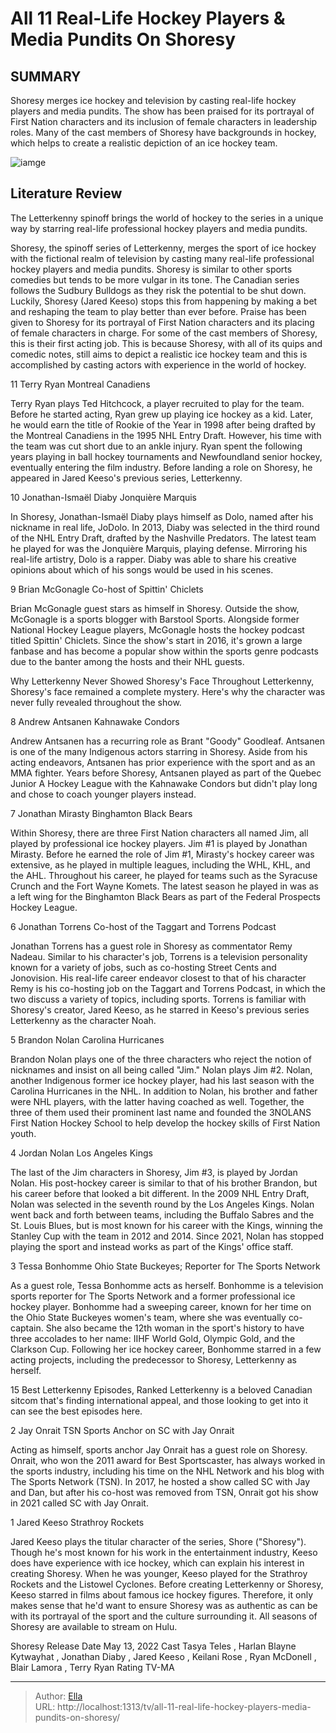 # All 11 Real-Life Hockey Players &amp; Media Pundits On Shoresy


## SUMMARY 


 Shoresy merges ice hockey and television by casting real-life hockey players and media pundits. 
 The show has been praised for its portrayal of First Nation characters and its inclusion of female characters in leadership roles. 
 Many of the cast members of Shoresy have backgrounds in hockey, which helps to create a realistic depiction of an ice hockey team. 

![iamge](https://static1.srcdn.com/wordpress/wp-content/uploads/2024/01/terry-ryan-as-ted-jonathan-ismael-diaby-as-dolo-and-jared-keeso-as-shoresy.jpg)

## Literature Review
The Letterkenny spinoff brings the world of hockey to the series in a unique way by starring real-life professional hockey players and media pundits.




Shoresy, the spinoff series of Letterkenny, merges the sport of ice hockey with the fictional realm of television by casting many real-life professional hockey players and media pundits. Shoresy is similar to other sports comedies but tends to be more vulgar in its tone. The Canadian series follows the Sudbury Bulldogs as they risk the potential to be shut down. Luckily, Shoresy (Jared Keeso) stops this from happening by making a bet and reshaping the team to play better than ever before.
Praise has been given to Shoresy for its portrayal of First Nation characters and its placing of female characters in charge. For some of the cast members of Shoresy, this is their first acting job. This is because Shoresy, with all of its quips and comedic notes, still aims to depict a realistic ice hockey team and this is accomplished by casting actors with experience in the world of hockey.









 








 11  Terry Ryan 
Montreal Canadiens


 







Terry Ryan plays Ted Hitchcock, a player recruited to play for the team. Before he started acting, Ryan grew up playing ice hockey as a kid. Later, he would earn the title of Rookie of the Year in 1998 after being drafted by the Montreal Canadiens in the 1995 NHL Entry Draft. However, his time with the team was cut short due to an ankle injury. Ryan spent the following years playing in ball hockey tournaments and Newfoundland senior hockey, eventually entering the film industry. Before landing a role on Shoresy, he appeared in Jared Keeso&#39;s previous series, Letterkenny.





 10  Jonathan-Ismaël Diaby 
Jonquière Marquis
        

In Shoresy, Jonathan-Ismaël Diaby plays himself as Dolo, named after his nickname in real life, JoDolo. In 2013, Diaby was selected in the third round of the NHL Entry Draft, drafted by the Nashville Predators. The latest team he played for was the Jonquière Marquis, playing defense. Mirroring his real-life artistry, Dolo is a rapper. Diaby was able to share his creative opinions about which of his songs would be used in his scenes.





 9  Brian McGonagle 
Co-host of Spittin&#39; Chiclets
        

Brian McGonagle guest stars as himself in Shoresy. Outside the show, McGonagle is a sports blogger with Barstool Sports. Alongside former National Hockey League players, McGonagle hosts the hockey podcast titled Spittin&#39; Chiclets. Since the show&#39;s start in 2016, it&#39;s grown a large fanbase and has become a popular show within the sports genre podcasts due to the banter among the hosts and their NHL guests.
            
 
 Why Letterkenny Never Showed Shoresy&#39;s Face 
Throughout Letterkenny, Shoresy&#39;s face remained a complete mystery. Here&#39;s why the character was never fully revealed throughout the show.









 8  Andrew Antsanen 
Kahnawake Condors
        

Andrew Antsanen has a recurring role as Brant &#34;Goody&#34; Goodleaf. Antsanen is one of the many Indigenous actors starring in Shoresy. Aside from his acting endeavors, Antsanen has prior experience with the sport and as an MMA fighter. Years before Shoresy, Antsanen played as part of the Quebec Junior A Hockey League with the Kahnawake Condors but didn&#39;t play long and chose to coach younger players instead.





 7  Jonathan Mirasty 
Binghamton Black Bears


 







Within Shoresy, there are three First Nation characters all named Jim, all played by professional ice hockey players. Jim #1 is played by Jonathan Mirasty. Before he earned the role of Jim #1, Mirasty&#39;s hockey career was extensive, as he played in multiple leagues, including the WHL, KHL, and the AHL. Throughout his career, he played for teams such as the Syracuse Crunch and the Fort Wayne Komets. The latest season he played in was as a left wing for the Binghamton Black Bears as part of the Federal Prospects Hockey League.





 6  Jonathan Torrens 
Co-host of the Taggart and Torrens Podcast
        

Jonathan Torrens has a guest role in Shoresy as commentator Remy Nadeau. Similar to his character&#39;s job, Torrens is a television personality known for a variety of jobs, such as co-hosting Street Cents and Jonovision. His real-life career endeavor closest to that of his character Remy is his co-hosting job on the Taggart and Torrens Podcast, in which the two discuss a variety of topics, including sports. Torrens is familiar with Shoresy&#39;s creator, Jared Keeso, as he starred in Keeso&#39;s previous series Letterkenny as the character Noah.





 5  Brandon Nolan 
Carolina Hurricanes


 







Brandon Nolan plays one of the three characters who reject the notion of nicknames and insist on all being called &#34;Jim.&#34; Nolan plays Jim #2. Nolan, another Indigenous former ice hockey player, had his last season with the Carolina Hurricanes in the NHL. In addition to Nolan, his brother and father were NHL players, with the latter having coached as well. Together, the three of them used their prominent last name and founded the 3NOLANS First Nation Hockey School to help develop the hockey skills of First Nation youth.





 4  Jordan Nolan 
Los Angeles Kings
        

The last of the Jim characters in Shoresy, Jim #3, is played by Jordan Nolan. His post-hockey career is similar to that of his brother Brandon, but his career before that looked a bit different. In the 2009 NHL Entry Draft, Nolan was selected in the seventh round by the Los Angeles Kings. Nolan went back and forth between teams, including the Buffalo Sabres and the St. Louis Blues, but is most known for his career with the Kings, winning the Stanley Cup with the team in 2012 and 2014. Since 2021, Nolan has stopped playing the sport and instead works as part of the Kings&#39; office staff.





 3  Tessa Bonhomme 
Ohio State Buckeyes; Reporter for The Sports Network
        

As a guest role, Tessa Bonhomme acts as herself. Bonhomme is a television sports reporter for The Sports Network and a former professional ice hockey player. Bonhomme had a sweeping career, known for her time on the Ohio State Buckeyes women&#39;s team, where she was eventually co-captain. She also became the 12th woman in the sport&#39;s history to have three accolades to her name: IIHF World Gold, Olympic Gold, and the Clarkson Cup. Following her ice hockey career, Bonhomme starred in a few acting projects, including the predecessor to Shoresy, Letterkenny as herself.
            
 
 15 Best Letterkenny Episodes, Ranked 
Letterkenny is a beloved Canadian sitcom that&#39;s finding international appeal, and those looking to get into it can see the best episodes here.









 2  Jay Onrait 
TSN Sports Anchor on SC with Jay Onrait
        

Acting as himself, sports anchor Jay Onrait has a guest role on Shoresy. Onrait, who won the 2011 award for Best Sportscaster, has always worked in the sports industry, including his time on the NHL Network and his blog with The Sports Network (TSN). In 2017, he hosted a show called SC with Jay and Dan, but after his co-host was removed from TSN, Onrait got his show in 2021 called SC with Jay Onrait.





 1  Jared Keeso 
Strathroy Rockets


 







Jared Keeso plays the titular character of the series, Shore (&#34;Shoresy&#34;). Though he&#39;s most known for his work in the entertainment industry, Keeso does have experience with ice hockey, which can explain his interest in creating Shoresy. When he was younger, Keeso played for the Strathroy Rockets and the Listowel Cyclones. Before creating Letterkenny or Shoresy, Keeso starred in films about famous ice hockey figures. Therefore, it only makes sense that he&#39;d want to ensure Shoresy was as authentic as can be with its portrayal of the sport and the culture surrounding it.
All seasons of Shoresy are available to stream on Hulu. 

        


 Shoresy 
 Release Date   May 13, 2022    Cast   Tasya Teles , Harlan Blayne Kytwayhat , Jonathan Diaby , Jared Keeso , Keilani Rose , Ryan McDonell , Blair Lamora , Terry Ryan    Rating   TV-MA    





---

> Author: [Ella](https://instagram.hk.cn/)  
> URL: http://localhost:1313/tv/all-11-real-life-hockey-players-media-pundits-on-shoresy/  

